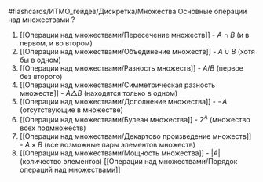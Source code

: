 #flashcards/ИТМО_гейдев/Дискретка/Множества
Основные операции над множествами
?
1. [[Операции над множествами/Пересечение множеств]] - $A \cap B$ (и в первом, и во втором)
2. [[Операции над множествами/Объединение множеств]] - $A \cup B$ (хотя бы в одном)
3. [[Операции над множествами/Разность множеств]] - $A / B$ (первое без второго)
4. [[Операции над множествами/Симметрическая разность множеств]] - $A \triangle B$ (находятся только в одном)
5. [[Операции над множествами/Дополнение множества]] - $\lnot A$ (отсутствующие в множестве)
6. [[Операции над множествами/Булеан множества]] - $2^A$ (множество всех подмножеств)
7. [[Операции над множествами/Декартово произведение множеств]] - $A \times B$ (все возможные пары элементов множеств)
8. [[Операции над множествами/Мощность множества]] - $|A|$ (количество элементов)
[[Операции над множествами/Порядок операций над множествами]]
